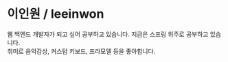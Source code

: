 <h1>이인원 / leeinwon</h1>
웹 백엔드 개발자가 되고 싶어 공부하고 있습니다. 지금은 스프링 위주로 공부하고 있습니다.<br>
취미로 음악감상, 커스텀 키보드, 프라모델 등을 좋아합니다.<br>
<p></p>

